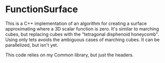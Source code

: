 # FunctionSurface
This is a C++ implementation of an algorithm for creating a surface approximating where a 3D scalar function is zero.  It's similar to marching cubes, but replacing cubes with the "tetragonal disphenoid honeycomb".  Using only tets avoids the ambiguous cases of marching cubes.  It can be parallelized, but isn't yet.

This code relies on my Common library, but just the headers.
